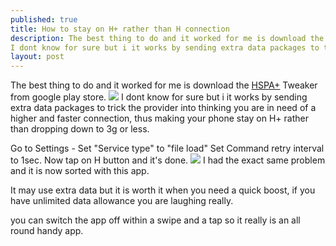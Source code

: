 ```yaml
---
published: true
title: How to stay on H+ rather than H connection
description: The best thing to do and it worked for me is download the [HSPA+] Tweaker from google play store.
I dont know for sure but i it works by sending extra data packages to trick the provider into thinking you are in need of a higher and faster connection, thus making your phone stay on H+ rather than dropping down to 3g or less.
layout: post
---
```


The best thing to do and it worked for me is download the [HSPA+](https://play.google.com/store/apps/details?id=com.BBsRs.HSPAP.Tweaker) Tweaker from google play store.
![](https://pbs.twimg.com/media/CcTM1AqUMAAh-z7.jpg)
I dont know for sure but i it works by sending extra data packages to trick the provider into thinking you are in need of a higher and faster connection, thus making your phone stay on H+ rather than dropping down to 3g or less.

Go to Settings -
Set "Service type" to "file load"
Set Command retry interval to 1sec.
Now tap on H button and it's done.
![](https://pbs.twimg.com/media/Cp1e_3RWYAA_qrL.jpg)
I had the exact same problem and it is now sorted with this app.

It may use extra data but it is worth it when you need a quick boost, if you have unlimited data allowance you are laughing really.

you can switch the app off within a swipe and a tap so it really is an all round handy app.
